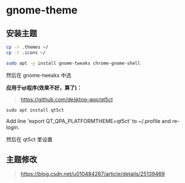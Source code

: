 # gnome-theme

## 安装主题



```bash
cp -r .themes ~/
cp -r .icons ~/

sudo apt -y install gnome-tweaks chrome-gnome-shell 
```

然后在 gnome-tweaks 中选



**应用于qt程序(效果不好，算了)：**

> https://github.com/desktop-app/qt5ct

`sudo apt install qt5ct`

Add line 'export QT_QPA_PLATFORMTHEME=qt5ct' to ~/.profile and re-login.

然后在 qt5ct 里设置

## 主题修改

> https://blog.csdn.net/u010484267/article/details/25139469

